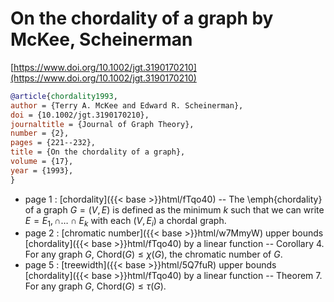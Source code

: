# On the chordality of a graph by McKee, Scheinerman

[https://www.doi.org/10.1002/jgt.3190170210](https://www.doi.org/10.1002/jgt.3190170210)

```bibtex
@article{chordality1993,
author = {Terry A. McKee and Edward R. Scheinerman},
doi = {10.1002/jgt.3190170210},
journaltitle = {Journal of Graph Theory},
number = {2},
pages = {221--232},
title = {On the chordality of a graph},
volume = {17},
year = {1993},
}
```
* page 1 : [chordality]({{< base >}}html/fTqo40) -- The \emph{chordality} of a graph $G=(V,E)$ is defined as the minimum $k$ such that we can write $E=E_1,\cap\dots\cap E_k$ with each $(V,E_i)$ a chordal graph.
* page 2 : [chromatic number]({{< base >}}html/w7MmyW) upper bounds [chordality]({{< base >}}html/fTqo40) by a linear function -- Corollary 4. For any graph $G$, $\mathrm{Chord}(G) \le \chi(G)$, the chromatic number of $G$.
* page 5 : [treewidth]({{< base >}}html/5Q7fuR) upper bounds [chordality]({{< base >}}html/fTqo40) by a linear function -- Theorem 7. For any graph $G$, $\mathrm{Chord}(G) \le \tau(G)$.
